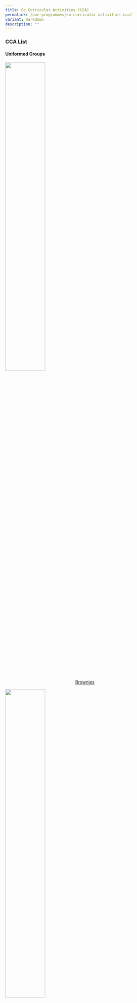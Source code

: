 ```yaml
---
title: Co Curricular Activities (CCA)
permalink: /our-programmes/co-curricular-activities-cca/
variant: markdown
description: ""
---
```



<h3><strong>CCA List</strong></h3>
<h4><strong>Uniformed Groups</strong></h4>
<a href="/cca-brownies/"><img src="/images/Brownies-Main-Picture.jpg" style="width:50%"></a>
<center><a href="/cca-brownies">Brownies</a></center>

<a href="/cca-red-cross/"><img src="/images/Red-Cross-Title-Image-225x300.jpg" style="width:50%"></a>
<center><a href="/cca-red-cross">Red Cross</a></center>

<a href="/cca-cub-scouts/"><img src="/images/CubScouts_TitleImage.jpg" style="width:50%"></a>
<center><a href="/cca-cub-scouts/">Scouts</a></center>

<h3><strong>Performing Arts</strong></h3>
<br>
<a href="/cca-guzheng-ensemble/"><img src="/images/Guzheng_TitleImage-1.jpg" style="width:50%"></a>
<center><a href="/cca-guzheng-ensemble/">Guzheng Ensemble</a></center>

<a href="/cca-festive-drums/">
<img src="/images/FestiveDrums_TitleImage-768x432.jpg" style="width:50%"></a>
<center><a href="/cca-festive-drums/">Festive Drums</a></center>

<a href="/cca-chinese-orchestra/">
<img src="/images/Chinese-Orchestra-Main-Picture-768x429.jpg" style="width:50%"></a>
<center><a href="/cca-chinese-orchestra/">Chinese Orchestra</a></center>

<a href="/cca-modern-contemporary-dance/"><img src="/images/Contemporary-Dance-Main-Picture-768x646.jpg" style="width:50%"></a>
<center><a href="/cca-modern-contemporary-dance/">Modern Contemporary Dance</a></center>

<a href="/cca-malay-dance/"><img src="/images/P6-2022-768x576.jpg" style="width:50%"></a>
<center><a href="/cca-malay-dance/">Malay Dance</a></center>

<h3><strong>Clubs &amp; Society</strong></h3>

<a href="/cca-english-club/"><img src="/images/EnglishClub_TitlePicture-300x225.jpg" style="width:50%"></a>
<center><a href="/cca-english-club/">English Club</a></center>

<a href="/cca-chinese-club/">
<img src="/images/ChineseClub_TitlePicture-768x384.jpg" style="width:50%"></a>
<center><a href="/cca-chinese-club/">Chinese Club</a></center>

<a href="/cca-ict-club/"><img src="/images/ICT_Club_TitlePicture-1.jpg" style="width:50%"></a>
<center><a href="/cca-ict-club/">ICT Club</a></center>

<a href="/cca-arts-club/"><img src="/images/ArtClub_Picture1-1.jpg" style="width:50%"></a>
<center><a href="/cca-arts-club/">Art Club</a></center>

<a href="/cca-environmental-club/"><img src="/images/EnvironmentalClub_TitlePicture.jpg" style="width:50%"></a>
<center><a href="/cca-environmental-club/">Environmental Club</a></center>


<h3><strong>Sports &amp; Games</strong></h3>

<a href="/cca-athletics-club/"><img src="/images/Athletics_TitlePicture-768x576.jpg" style="width:50%"></a>
<center><a href="/cca-athletics-club/">Athletics Club</a></center>

<a href="/cca-wushu/"><img src="/images/Wushu_TitleImage-1.jpg" style="width:50%"></a>
<center><a href="/cca-wushu/">Wushu</a></center>

<a href="/cca-floorball/"><img src="/images/Floor-Ball-Main-Image-768x566.jpg" style="width:50%"></a>
<center><a href="/cca-floorball/">Floorball</a></center>

<a href="/cca-table-tennis/"><img src="/images/Table-Tennis-Main-Picture-768x489.jpg" style="width:50%"></a>
<center><a href="/cca-table-tennis/">Table Tennis</a></center>

<a href="/cca-fun-and-fitness/"><img src="/images/Fun-and-Fitness-Main-Picture-768x432.jpg" style="width:50%"></a>
<center><a href="/cca-fun-and-fitness/">Fun and Fitness</a></center>